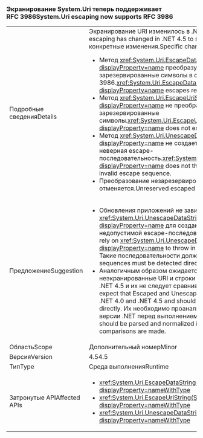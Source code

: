 ### <a name="systemuri-escaping-now-supports-rfc-3986"></a><span data-ttu-id="71f4c-101">Экранирование System.Uri теперь поддерживает RFC 3986</span><span class="sxs-lookup"><span data-stu-id="71f4c-101">System.Uri escaping now supports RFC 3986</span></span>

|   |   |
|---|---|
|<span data-ttu-id="71f4c-102">Подробные сведения</span><span class="sxs-lookup"><span data-stu-id="71f4c-102">Details</span></span>|<span data-ttu-id="71f4c-103">Экранирование URI изменилось в .NET 4.5 для поддержки [RFC 3986](http://tools.ietf.org/html/rfc3986).</span><span class="sxs-lookup"><span data-stu-id="71f4c-103">URI escaping has changed in .NET 4.5 to support [RFC 3986](http://tools.ietf.org/html/rfc3986).</span></span> <span data-ttu-id="71f4c-104">Внесены следующие конкретные изменения.</span><span class="sxs-lookup"><span data-stu-id="71f4c-104">Specific changes include:</span></span><ul><li><span data-ttu-id="71f4c-105">Метод <xref:System.Uri.EscapeDataString(System.String)?displayProperty=name> преобразует в escape-последовательность зарезервированные символы в соответствии с RFC 3986.</span><span class="sxs-lookup"><span data-stu-id="71f4c-105"><xref:System.Uri.EscapeDataString(System.String)?displayProperty=name> escapes reserved characters based on RFC 3986.</span></span></li><li><span data-ttu-id="71f4c-106">Метод <xref:System.Uri.EscapeUriString(System.String)?displayProperty=name> не преобразует в escape-последовательность зарезервированные символы.</span><span class="sxs-lookup"><span data-stu-id="71f4c-106"><xref:System.Uri.EscapeUriString(System.String)?displayProperty=name> does not escape reserved characters.</span></span></li><li><span data-ttu-id="71f4c-107">Метод <xref:System.Uri.UnescapeDataString(System.String)?displayProperty=name> не создает исключение, если ему встречается неверная escape-последовательность.</span><span class="sxs-lookup"><span data-stu-id="71f4c-107"><xref:System.Uri.UnescapeDataString(System.String)?displayProperty=name> does not throw an exception if it encounters an invalid escape sequence.</span></span></li><li><span data-ttu-id="71f4c-108">Преобразование незарезервированных символов в escape-символы отменяется.</span><span class="sxs-lookup"><span data-stu-id="71f4c-108">Unreserved escaped characters are un-escaped.</span></span></li></ul>|
|<span data-ttu-id="71f4c-109">Предложение</span><span class="sxs-lookup"><span data-stu-id="71f4c-109">Suggestion</span></span>|<ul><li><span data-ttu-id="71f4c-110">Обновления приложений не зависят от <xref:System.Uri.UnescapeDataString(System.String)?displayProperty=name> для создания исключения в случае недопустимой escape-последовательности.</span><span class="sxs-lookup"><span data-stu-id="71f4c-110">Update applications to not rely on <xref:System.Uri.UnescapeDataString(System.String)?displayProperty=name> to throw in the case of an invalid escape sequence.</span></span> <span data-ttu-id="71f4c-111">Такие последовательности должны обнаруживаться сразу же.</span><span class="sxs-lookup"><span data-stu-id="71f4c-111">Such sequences must be detected directly now.</span></span></li><li><span data-ttu-id="71f4c-112">Аналогичным образом ожидается, что экранированные и неэкранированные URI и строки данных могут отличаться в .NET 4.0 и .NET 4.5 и их не следует сравнивать версиях .NET напрямую.</span><span class="sxs-lookup"><span data-stu-id="71f4c-112">Similarly, expect that Escaped and Unescaped URI and Data strings may vary from .NET 4.0 and .NET 4.5 and should not be compared across .NET versions directly.</span></span> <span data-ttu-id="71f4c-113">Их необходимо проанализировать и нормализовать в одной версии .NET перед выполнением каких-либо сравнений.</span><span class="sxs-lookup"><span data-stu-id="71f4c-113">Instead, they should be parsed and normalized in a single .NET version before any comparisons are made.</span></span></li></ul>|
|<span data-ttu-id="71f4c-114">Область</span><span class="sxs-lookup"><span data-stu-id="71f4c-114">Scope</span></span>|<span data-ttu-id="71f4c-115">Дополнительный номер</span><span class="sxs-lookup"><span data-stu-id="71f4c-115">Minor</span></span>|
|<span data-ttu-id="71f4c-116">Версия</span><span class="sxs-lookup"><span data-stu-id="71f4c-116">Version</span></span>|<span data-ttu-id="71f4c-117">4.5</span><span class="sxs-lookup"><span data-stu-id="71f4c-117">4.5</span></span>|
|<span data-ttu-id="71f4c-118">Тип</span><span class="sxs-lookup"><span data-stu-id="71f4c-118">Type</span></span>|<span data-ttu-id="71f4c-119">Среда выполнения</span><span class="sxs-lookup"><span data-stu-id="71f4c-119">Runtime</span></span>|
|<span data-ttu-id="71f4c-120">Затронутые API</span><span class="sxs-lookup"><span data-stu-id="71f4c-120">Affected APIs</span></span>|<ul><li><xref:System.Uri.EscapeDataString(System.String)?displayProperty=nameWithType></li><li><xref:System.Uri.EscapeUriString(System.String)?displayProperty=nameWithType></li><li><xref:System.Uri.UnescapeDataString(System.String)?displayProperty=nameWithType></li></ul>|

